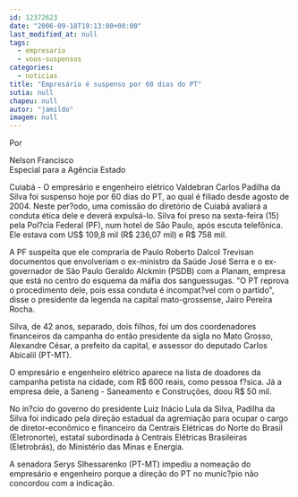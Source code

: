 ```yaml
---
id: 12372623
date: "2006-09-18T19:13:00+00:00"
last_modified_at: null
tags:
  - empresario
  - voos-suspensos
categories:
  - noticias
title: "Empresário é suspenso por 60 dias do PT"
sutia: null
chapeu: null
autor: "jamildo"
imagem: null
---
```

<p>Por</p>
<p>Nelson Francisco<br />Especial para a Ag&ecirc;ncia Estado</p>
<p>Cuiab&aacute; - O empres&aacute;rio e engenheiro el&eacute;trico Valdebran Carlos Padilha da Silva foi suspenso hoje por 60 dias do PT, ao qual &eacute; filiado desde agosto de 2004. Neste per?odo, uma comiss&atilde;o do diret&oacute;rio de Cuiab&aacute; avaliar&aacute; a conduta &eacute;tica dele e dever&aacute; expuls&aacute;-lo. Silva foi preso na sexta-feira (15) pela Pol?cia Federal (PF), num hotel de S&atilde;o Paulo, ap&oacute;s escuta telef&ocirc;nica. Ele estava com US$ 109,8 mil (R$ 236,07 mil) e R$ 758 mil.</p>
<p>A PF suspeita que ele compraria de Paulo Roberto Dalcol Trevisan documentos que envolveriam o ex-ministro da Sa&uacute;de Jos&eacute; Serra e o ex-governador de S&atilde;o Paulo Geraldo Alckmin (PSDB) com a Planam, empresa que est&aacute; no centro do esquema da m&aacute;fia dos sanguessugas. "O PT reprova o procedimento dele, pois essa conduta &eacute; incompat?vel com o partido", disse o presidente da legenda na capital mato-grossense, Jairo Pereira Rocha.</p>
<p>Silva, de 42 anos, separado, dois filhos, foi um dos coordenadores financeiros da campanha do ent&atilde;o presidente da sigla no Mato Grosso, Alexandre C&eacute;sar, a prefeito da capital, e assessor do deputado Carlos Abicalil (PT-MT).</p>
<p>O empres&aacute;rio e engenheiro el&eacute;trico aparece na lista de doadores da campanha petista na cidade, com R$ 600 reais, como pessoa f?sica. J&aacute; a empresa dele, a Saneng - Saneamento e Constru&ccedil;&otilde;es, doou R$ 50 mil.</p>
<p>No in?cio do governo do presidente Luiz In&aacute;cio Lula da Silva, Padilha da Silva foi indicado pela dire&ccedil;&atilde;o estadual da agremia&ccedil;&atilde;o para ocupar o cargo de diretor-econ&ocirc;mico e financeiro da Centrais El&eacute;tricas do Norte do Brasil (Eletronorte), estatal subordinada &agrave; Centrais El&eacute;tricas Brasileiras (Eletrobr&aacute;s), do Minist&eacute;rio das Minas e Energia.</p>
<p>A senadora Serys Slhessarenko (PT-MT) impediu a nomea&ccedil;&atilde;o do empres&aacute;rio e engenheiro porque a dire&ccedil;&atilde;o do PT no munic?pio n&atilde;o concordou com a indica&ccedil;&atilde;o.</p>
